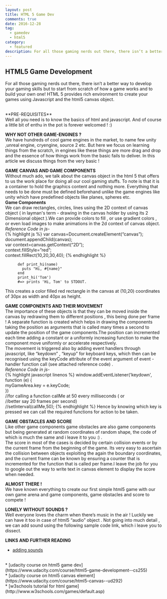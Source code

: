 ```yaml
---
layout: post
title: HTML 5 Game Dev
comments: true
date: 2016-12-28
tag: 
  - gamedev
  - html5
category:
  - featured
description: For all those gaming nerds out there, there isn’t a better way to develop your gaming skills but to start from scratch of how a game works and to build your own one!
---
```

## HTML5 Game Development  
For all those gaming nerds out there, there isn’t a better way to develop your gaming skills but to start from scratch of how a game works and to build your own one!
HTML 5 provides rich environment to create your games using Javascript and the html5 canvas object.<br>
<!--more-->
<br>
**PRE-REQUISITES** 
<br>
Well all you need is to know the basics of html and javascript. And of course a little bit of enthu in the pot is forever welcomed !  :) <br>


**WHY NOT OTHER GAME-ENGINES ?** 
<br>
We have hundreds of cool game engines in the market, to name few unity ,unreal engine, cryengine, source 2 etc. But here we focus on learning things from the scratch, in engines like these things are more  drag and drop and the essence of how things work from the basic fails to deliver. In this article we discuss things from the very basic ! <br>

**GAME CANVAS AND GAME COMPONENTS**
<br>
Without much ado, we talk about the canvas object in the html 5 that offers to us the work place for doing all our cool gaming stuffs. To note is that it is a container to hold the graphics content and nothing more. Everything that needs to be done must be defined beforehand unlike the game engines like unity which have predefined objects like planes, spheres etc. <br>
**Game Components** 
<br>
We can draw rectangles, circles, lines using the 2D context of canvas object ( in layman's term - drawing in the canvas holder by using its 2 Dimensional object ).We can provide colors to fill , or use gradient colors , or even load images to make animations in the 2d context of canvas object.
<br>
_Reference Code in js-_ <br>
{% highlight js %}
var canvas=Document.createElement(“canvas”);  
document.appendChild(canvas);  
var context=canvas.getContext(“2D”);  
context.fillStyle=”red”;  
context.fillRect(10,20,30,40);
{% endhighlight %}


<figure class="highlight"><pre><code class="language-ruby" data-lang="ruby"><span class="k">def</span> <span class="nf">print_hi</span><span class="p">(</span><span class="nb">name</span><span class="p">)</span>
  <span class="nb">puts</span> <span class="s2">"Hi, </span><span class="si">#{</span><span class="nb">name</span><span class="si">}</span><span class="s2">"</span>
<span class="k">end</span>
<span class="n">print_hi</span><span class="p">(</span><span class="s1">'Tom'</span><span class="p">)</span>
<span class="c1">#=&gt; prints 'Hi, Tom' to STDOUT.</span></code></pre></figure>


This creates a color filled red rectangle in the canvas at (10,20) coordinates of 30px as width and 40px as height. <br>


**GAME COMPONENTS AND THEIR MOVEMENT** 
<br>
The importance of these objects is that they can be moved inside the canvas by redrawing them to different positions , this being done per frame ! A separate function is created which helps in drawing the components taking the position as arguments that is called many times a second to update the position of the game components.The position can incremented each time adding a constant or a uniformly increasing function to make the component move uniformly or accelerate respectively. <br>
The movement is triggered also by adding event handlers through javascript, like “keydown” , “keyup” for keyboard keys, which then can be recognised using the keyCode attribute of the event argument of event -handler function call (see attached reference code) .
<br>
_Reference Code in js-_ <br>
{% highlight javascript linenos %}
window.addEventListener('keydown', function (e) {  
        myGameArea.key = e.keyCode;  
        })  
//for calling a function callMe at 50 every milliseconds ( or  
//better say 20 frames per second)  
//setInterval(callMe,50); 
{% endhighlight %}
Hence by knowing which key is pressed we can call the required functions for action to be taken. <br>

**GAME OBSTACLES AND SCORE** 
<br>
Like other game components game obstacles are also game components but being generated at random coordinates of random shape, the code of which is much the same and i leave it to you :) .  
The score in most of the cases is decided by certain collision events or by the current frame from the beginning of the game.
Its very easy to ascertain the collision between objects exploiting the again the boundary coordinates, and the current frame can be known by ensuring a  counter that is incremented for the function that is called per frame.I leave the job for you to google out the way to write text in canvas element to display the score when needed. <br>

**ALMOST THERE !**
<br>
We  have known  everything to create our first simple html5 game with our own game arena and game components, game obstacles and score to compete ! <br>

**LONELY WITHOUT SOUNDS ?**
<br>
Well everyone loves the charm when there’s music in the air ! Luckily we can have it too in case of html5 “audio” object . Not going into much detail , we can add sound using the following sample code link, which i leave you to dissect. <br>

**LINKS AND FURTHER READING**
<br>
* [adding sounds](http://home.iitk.ac.in/~akashdut/sounddev.txt)
<br>
* [udacity course on html5 game dev](https://www.udacity.com/course/html5-game-development--cs255)
<br>
* [udacity course on html5 canvas element](https://www.udacity.com/course/html5-canvas--ud292)
<br>
* [w3schools tutorial for html game](http://www.w3schools.com/games/default.asp)<br>






